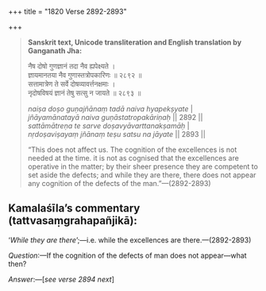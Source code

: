 +++
title = "1820 Verse 2892-2893"

+++
> **Sanskrit text, Unicode transliteration and English translation by Ganganath Jha:** 
>
> नैष दोषो गुणज्ञानं तदा नैव ह्यपेक्ष्यते ।  
> ज्ञायमानतया नैव गुणास्तत्रोपकारिणः ॥ २८९२ ॥  
> सत्तामात्रेण ते सर्वे दोषव्यावर्त्तनक्षमाः ।  
> नृदोषविषयं ज्ञानं तेषु सत्सु न जायते ॥ २८९३ ॥ 
>
> *naiṣa doṣo guṇajñānaṃ tadā naiva hyapekṣyate* \|  
> *jñāyamānatayā naiva guṇāstatropakāriṇaḥ* \|\| 2892 \|\|  
> *sattāmātreṇa te sarve doṣavyāvarttanakṣamāḥ* \|  
> *nṛdoṣaviṣayaṃ jñānaṃ teṣu satsu na jāyate* \|\| 2893 \|\| 
>
> “This does not affect us. The cognition of the excellences is not needed at the time. it is not as cognised that the excellences are operative in the matter; by their sheer presence they are competent to set aside the defects; and while they are there, there does not appear any cognition of the defects of the man.”—(2892-2893)



## Kamalaśīla’s commentary (tattvasaṃgrahapañjikā):

‘*While they are there*’;—i.e. while the excellences are there.—(2892-2893)

*Question*:—If the cognition of the defects of man does not appear—what then?

*Answer*:—[*see verse 2894 next*]



